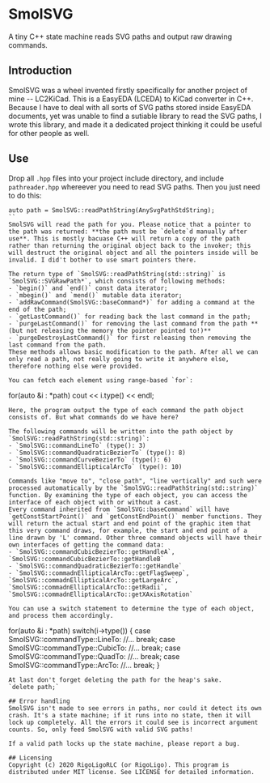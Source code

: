 # SmolSVG
A tiny C++ state machine reads SVG paths and output raw drawing commands.

## Introduction
SmolSVG was a wheel invented firstly specifically for another project of mine -- LC2KiCad. This is a EasyEDA (LCEDA) to KiCad converter in C++. Because I have to deal with all sorts of SVG paths stored inside EasyEDA documents, yet was unable to find a sutiable library to read the SVG paths, I wrote this library, and made it a dedicated project thinking it could be useful for other people as well.

## Use
Drop all `.hpp` files into your project include directory, and include `pathreader.hpp` whereever you need to read SVG paths. Then you just need to do this:
```
auto path = SmolSVG::readPathString(AnySvgPathStdString);
``
SmolSVG will read the path for you. Please notice that a pointer to the path was returned: **the path must be `delete`d manually after use**. This is mostly bacuase C++ will return a copy of the path rather than returning the original object back to the invoker; this will destruct the original object and all the pointers inside will be invalid. I did't bother to use smart pointers there.

The return type of `SmolSVG::readPathString(std::string)` is `SmolSVG::SVGRawPath*`, which consists of following methods:
- `begin()` and `end()` const data iterator;
- `mbegin()` and `mend()` mutable data iterator;
- `addRawCommand(SmolSVG::baseCommand*)` for adding a command at the end of the path;
- `getLastCommand()` for reading back the last command in the path;
- `purgeLastCommand()` for removing the last command from the path **(but not releasing the memory the pointer pointed to!)**
- `purgeDestroyLastCommand()` for first releasing then removing the last command from the path.
These methods allows basic modification to the path. After all we can only read a path, not really going to write it anywhere else, therefore nothing else were provided.

You can fetch each element using range-based `for`:
```
for(auto &i : *path)
  cout << i.type() << endl;
```
Here, the program output the type of each command the path object consists of. But what commands do we have here?

The following commands will be written into the path object by `SmolSVG::readPathString(std::string)`:
- `SmolSVG::commandLineTo` (type(): 3)
- `SmolSVG::commandQuadraticBezierTo` (type(): 8)
- `SmolSVG::commandCurveBezierTo` (type(): 6)
- `SmolSVG::commandEllipticalArcTo` (type(): 10)

Commands like "move to", "close path", "line vertically" and such were processed automatically by the `SmolSVG::readPathString(std::string)` function. By examining the type of each object, you can access the interface of each object with or without a cast.
Every command inherited from `SmolSVG::baseCommand` will have `getConstStartPoint()` and `getConstEndPoint()` member functions. They will return the actual start and end point of the graphic item that this very command draws, for example, the start and end point of a line drawn by 'L' command. Other three command objects will have their own interfaces of getting the command data:
- `SmolSVG::commandCubicBezierTo::getHandleA`, `SmolSVG::commandCubicBezierTo::getHandleB`
- `SmolSVG::commandQuadraticBezierTo::getHandle`
- `SmolSVG::commadnEllipticalArcTo::getFlagSweep`, `SmolSVG::commadnEllipticalArcTo::getLargeArc`, `SmolSVG::commadnEllipticalArcTo::getRadii`, `SmolSVG::commadnEllipticalArcTo::getXAxisRotation`

You can use a switch statement to determine the type of each object, and process them accordingly.
```
for(auto &i : *path)
  switch(i->type()) {
    case SmolSVG::commandType::LineTo:
      //...
      break;
    case SmolSVG::commandType::CubicTo:
      //...
      break;
    case SmolSVG::commandType::QuadTo:
      //...
      break;
    case SmolSVG::commandType::ArcTo:
      //...
      break;
  }
```
At last don't forget deleting the path for the heap's sake.
`delete path;`

## Error handling
SmolSVG isn't made to see errors in paths, nor could it detect its own crash. It's a state machine; if it runs into no state, then it will lock up completely. All the errors it could see is incorrect argument counts. So, only feed SmolSVG with valid SVG paths!

If a valid path locks up the state machine, please report a bug.

## Licensing
Copyright (c) 2020 RigoLigoRLC (or RigoLigo). This program is distributed under MIT license. See LICENSE for detailed information.
